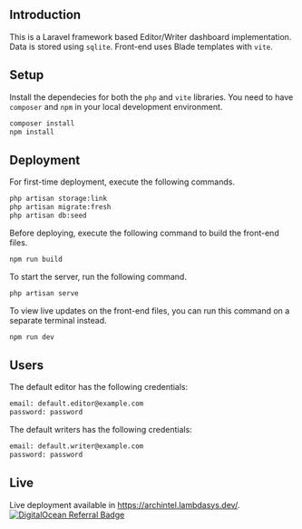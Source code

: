 ## Introduction
This is a Laravel framework based Editor/Writer dashboard implementation. Data is stored using `sqlite`. Front-end uses Blade templates with `vite`.

## Setup
Install the dependecies for both the `php` and `vite` libraries. You need to have `composer` and `npm` in your local development environment.
```bash
composer install
npm install
```

## Deployment 
For first-time deployment, execute the following commands.
```bash
php artisan storage:link
php artisan migrate:fresh
php artisan db:seed
```

Before deploying, execute the following command to build the front-end files.
```bash
npm run build
```
To start the server, run the following command.
```bash
php artisan serve
```

To view live updates on the front-end files, you can run this command on a separate terminal instead.
```bash
npm run dev
```

## Users
The default editor has the following credentials:
```bash
email: default.editor@example.com
password: password
```

The default writers has the following credentials:
```bash
email: default.writer@example.com
password: password
```

## Live
Live deployment available in https://archintel.lambdasys.dev/.
[![DigitalOcean Referral Badge](https://web-platforms.sfo2.cdn.digitaloceanspaces.com/WWW/Badge%201.svg)](https://www.digitalocean.com/?refcode=e67c5a2c7347&utm_campaign=Referral_Invite&utm_medium=Referral_Program&utm_source=badge)